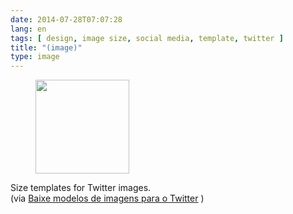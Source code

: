 ```yaml
---
date: 2014-07-28T07:07:28
lang: en
tags: [ design, image size, social media, template, twitter ]
title: "(image)"
type: image
---
```


<figure>
<a
href="https://hugo.ferreira.cc/size-templates-for-twitter-images-via-baixe/attachment/102/"
rel="attachment"><img
src="/wp-content/uploads/2014/07/tumblr_n9g24tteaa1qz82meo1_1280-150x150.jpg"
width="150" height="150" /></a></figure>

Size templates for Twitter images.\
(via [Baixe modelos de imagens para o
Twitter](http://comunicadores.info/2014/05/27/modelos-de-imagens-para-o-twitter/)
)

